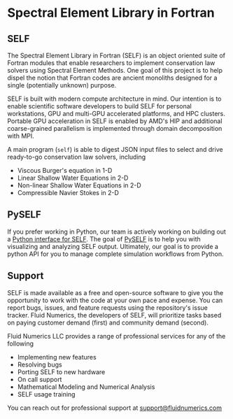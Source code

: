 # Spectral Element Library in Fortran

## SELF
The Spectral Element Library in Fortran (SELF) is an object oriented suite of Fortran modules that enable researchers to implement conservation law solvers using Spectral Element Methods. One goal of this project is to help dispel the notion that Fortran codes are ancient monoliths designed for a single (potentially unknown) purpose. 

SELF is built with modern compute architecture in mind. Our intention is to enable scientific software developers to build SELF for personal workstations, GPU and multi-GPU accelerated platforms, and HPC clusters. Portable GPU acceleration in SELF is enabled by AMD's HIP and additional coarse-grained parallelism is implemented through domain decomposition with MPI.

 A main program (`self`) is able to digest JSON input files to select and drive ready-to-go conservation law solvers, including 
 
 * Viscous Burger's equation in 1-D
 * Linear Shallow Water Equations in 2-D
 * Non-linear Shallow Water Equations in 2-D
 * Compressible Navier Stokes in 2-D

## PySELF
If you prefer working in Python, our team is actively working on building out a [Python interface for SELF](https://fluidnumerics.github.io/pyself). The goal of [PySELF](https://fluidnumerics.github.io/pyself) is to help you with visualizing and analyzing SELF output. Ultimately, our goal is to provide a python API for you to manage complete simulation workflows from Python. 


## Support

SELF is made available as a free and open-source software to give you the opportunity to work with the code at your own pace and expense. You can report bugs, issues, and feature requests using the repository's issue tracker. Fluid Numerics, the developers of SELF, will prioritize tasks based on paying customer demand (first) and community demand (second).

Fluid Numerics LLC provides a range of professional services for any of the following

* Implementing new features
* Resolving bugs
* Porting SELF to new hardware
* On call support
* Mathematical Modeling and Numerical Analysis
* SELF usage training

You can reach out for professional support at [support@fluidnumerics.com](mailto:support@fluidnumerics.com)

